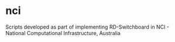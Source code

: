 # nci
Scripts developed as part of implementing RD-Switchboard in NCI - National Computational Infrastructure, Australia
